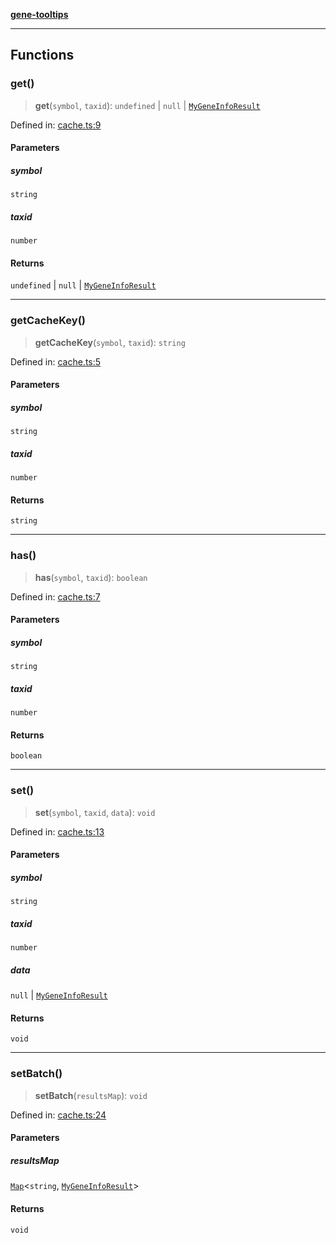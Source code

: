 [**gene-tooltips**](README.md)

***

## Functions

### get()

> **get**(`symbol`, `taxid`): `undefined` \| `null` \| [`MyGeneInfoResult`](config.md#mygeneinforesult)

Defined in: [cache.ts:9](https://github.com/mattjmeier/gene-tooltips/blob/4f54137499aa7b703b4b8e3178c63f142ff8a2c3/src/cache.ts#L9)

#### Parameters

##### symbol

`string`

##### taxid

`number`

#### Returns

`undefined` \| `null` \| [`MyGeneInfoResult`](config.md#mygeneinforesult)

***

### getCacheKey()

> **getCacheKey**(`symbol`, `taxid`): `string`

Defined in: [cache.ts:5](https://github.com/mattjmeier/gene-tooltips/blob/4f54137499aa7b703b4b8e3178c63f142ff8a2c3/src/cache.ts#L5)

#### Parameters

##### symbol

`string`

##### taxid

`number`

#### Returns

`string`

***

### has()

> **has**(`symbol`, `taxid`): `boolean`

Defined in: [cache.ts:7](https://github.com/mattjmeier/gene-tooltips/blob/4f54137499aa7b703b4b8e3178c63f142ff8a2c3/src/cache.ts#L7)

#### Parameters

##### symbol

`string`

##### taxid

`number`

#### Returns

`boolean`

***

### set()

> **set**(`symbol`, `taxid`, `data`): `void`

Defined in: [cache.ts:13](https://github.com/mattjmeier/gene-tooltips/blob/4f54137499aa7b703b4b8e3178c63f142ff8a2c3/src/cache.ts#L13)

#### Parameters

##### symbol

`string`

##### taxid

`number`

##### data

`null` | [`MyGeneInfoResult`](config.md#mygeneinforesult)

#### Returns

`void`

***

### setBatch()

> **setBatch**(`resultsMap`): `void`

Defined in: [cache.ts:24](https://github.com/mattjmeier/gene-tooltips/blob/4f54137499aa7b703b4b8e3178c63f142ff8a2c3/src/cache.ts#L24)

#### Parameters

##### resultsMap

[`Map`](https://developer.mozilla.org/docs/Web/JavaScript/Reference/Global_Objects/Map)\<`string`, [`MyGeneInfoResult`](config.md#mygeneinforesult)\>

#### Returns

`void`
